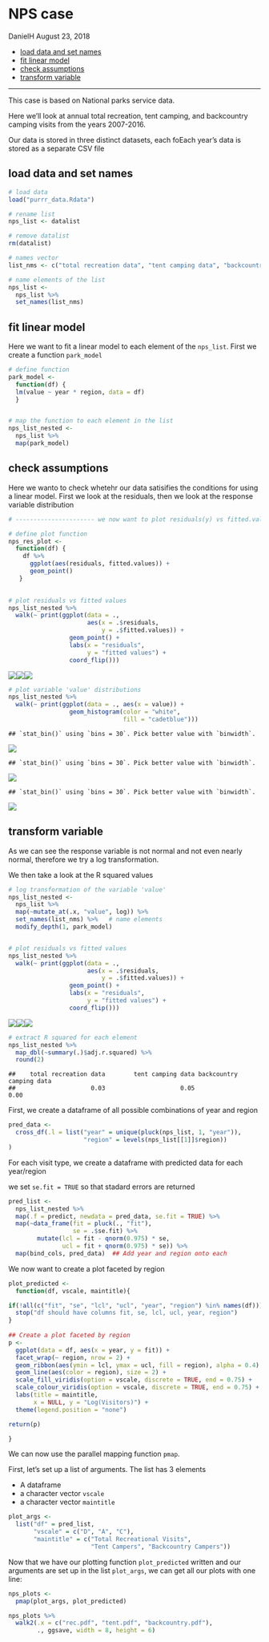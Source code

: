 NPS case
================
DanielH
August 23, 2018

-   [load data and set names](#load-data-and-set-names)
-   [fit linear model](#fit-linear-model)
-   [check assumptions](#check-assumptions)
-   [transform variable](#transform-variable)

------------------------------------------------------------------------

This case is based on National parks service data.

Here we’ll look at annual total recreation, tent camping, and backcountry camping visits from the years 2007-2016.

Our data is stored in three distinct datasets, each foEach year’s data is stored as a separate CSV file

load data and set names
-----------------------

``` r
# load data
load("purrr_data.Rdata")

# rename list
nps_list <- datalist

# remove datalist
rm(datalist)

# names vector
list_nms <- c("total recreation data", "tent camping data", "backcountry camping data")

# name elements of the list
nps_list <-
  nps_list %>%
  set_names(list_nms)
```

fit linear model
----------------

Here we want to fit a linear model to each element of the `nps_list`. First we create a function `park_model`

``` r
# define function
park_model <- 
  function(df) {
  lm(value ~ year * region, data = df)
  }


# map the function to each element in the list
nps_list_nested <-
  nps_list %>%
  map(park_model)
```

check assumptions
-----------------

Here we wanto to check whetehr our data satisifies the conditions for using a linear model. First we look at the residuals, then we look at the response variable distribution

``` r
# ---------------------- we now want to plot residuals(y) vs fitted.values(x)

# define plot function
nps_res_plot <-
  function(df) {
    df %>%
      ggplot(aes(residuals, fitted.values)) +
      geom_point()
   }

    
# plot residuals vs fitted values    
nps_list_nested %>%
  walk(~ print(ggplot(data = ., 
                      aes(x = .$residuals,
                          y = .$fitted.values)) +
                 geom_point() +
                 labs(x = "residuals", 
                      y = "fitted values") +
                 coord_flip()))
```

![](NPS_case_files/figure-markdown_github/unnamed-chunk-4-1.png)![](NPS_case_files/figure-markdown_github/unnamed-chunk-4-2.png)![](NPS_case_files/figure-markdown_github/unnamed-chunk-4-3.png)

``` r
# plot variable 'value' distributions
nps_list_nested %>%
  walk(~ print(ggplot(data = ., aes(x = value)) +
                 geom_histogram(color = "white",
                                fill = "cadetblue")))
```

    ## `stat_bin()` using `bins = 30`. Pick better value with `binwidth`.

![](NPS_case_files/figure-markdown_github/unnamed-chunk-4-4.png)

    ## `stat_bin()` using `bins = 30`. Pick better value with `binwidth`.

![](NPS_case_files/figure-markdown_github/unnamed-chunk-4-5.png)

    ## `stat_bin()` using `bins = 30`. Pick better value with `binwidth`.

![](NPS_case_files/figure-markdown_github/unnamed-chunk-4-6.png)

transform variable
------------------

As we can see the response variable is not normal and not even nearly normal, therefore we try a log transformation.

We then take a look at the R squared values

``` r
# log transformation of the variable 'value'
nps_list_nested <-
  nps_list %>%
  map(~mutate_at(.x, "value", log)) %>%
  set_names(list_nms) %>%   # name elements
  modify_depth(1, park_model)


# plot residuals vs fitted values    
nps_list_nested %>%
  walk(~ print(ggplot(data = ., 
                      aes(x = .$residuals,
                          y = .$fitted.values)) +
                 geom_point() +
                 labs(x = "residuals", 
                      y = "fitted values") +
                 coord_flip()))
```

![](NPS_case_files/figure-markdown_github/unnamed-chunk-5-1.png)![](NPS_case_files/figure-markdown_github/unnamed-chunk-5-2.png)![](NPS_case_files/figure-markdown_github/unnamed-chunk-5-3.png)

``` r
# extract R squared for each element
nps_list_nested %>%
  map_dbl(~summary(.)$adj.r.squared) %>%
  round(2)
```

    ##    total recreation data        tent camping data backcountry camping data 
    ##                     0.03                     0.05                     0.00

First, we create a dataframe of all possible combinations of year and region

``` r
pred_data <- 
  cross_df(.l = list("year" = unique(pluck(nps_list, 1, "year")),
                     "region" = levels(nps_list[[1]]$region))
)
```

For each visit type, we create a dataframe with predicted data for each year/region

we set `se.fit = TRUE` so that stadard errors are returned

``` r
pred_list <- 
  nps_list_nested %>%
  map(.f = predict, newdata = pred_data, se.fit = TRUE) %>%
  map(~data_frame(fit = pluck(., "fit"), 
                  se = .$se.fit) %>%
        mutate(lcl = fit - qnorm(0.975) * se,
               ucl = fit + qnorm(0.975) * se)) %>%
  map(bind_cols, pred_data)  ## Add year and region onto each
```

We now want to create a plot faceted by region

``` r
plot_predicted <- 
  function(df, vscale, maintitle){

if(!all(c("fit", "se", "lcl", "ucl", "year", "region") %in% names(df))){
  stop("df should have columns fit, se, lcl, ucl, year, region")
}
    
## Create a plot faceted by region
p <- 
  ggplot(data = df, aes(x = year, y = fit)) +
  facet_wrap(~ region, nrow = 2) +
  geom_ribbon(aes(ymin = lcl, ymax = ucl, fill = region), alpha = 0.4) +
  geom_line(aes(color = region), size = 2) +
  scale_fill_viridis(option = vscale, discrete = TRUE, end = 0.75) +
  scale_colour_viridis(option = vscale, discrete = TRUE, end = 0.75) +
  labs(title = maintitle,
       x = NULL, y = "Log(Visitors)") +
  theme(legend.position = "none")

return(p)

}
```

We can now use the parallel mapping function `pmap`.

First, let’s set up a list of arguments. The list has 3 elements

-   A dataframe
-   a character vector `vscale`
-   a character vector `maintitle`

``` r
plot_args <- 
  list("df" = pred_list,
       "vscale" = c("D", "A", "C"),
       "maintitle" = c("Total Recreational Visits",
                       "Tent Campers", "Backcountry Campers"))
```

Now that we have our plotting function `plot_predicted` written and our arguments are set up in the list `plot_args`, we can get all our plots with one line:

``` r
nps_plots <- 
  pmap(plot_args, plot_predicted)

nps_plots %>%
  walk2(.x = c("rec.pdf", "tent.pdf", "backcountry.pdf"), 
        ., ggsave, width = 8, height = 6)
```

